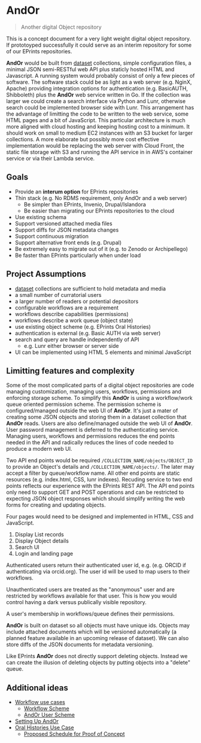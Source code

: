 
# AndOr

> <span class="red">An</span>other <span class="red">d</span>igital <span class="red">O</span>bject <span class="red">r</span>epository

This is a concept document for a very light weight digital object
repository. If prototoyped successfully it could serve as an 
interim repository for some of our EPrints repositories. 

**AndOr** would be built from [dataset](https://caltechlibrary.github.io/dataset) collections, simple  configuration files, a minimal JSON
semi-RESTful web API plus staticly hosted HTML and Javascript.
A running system would probably consist of only a few pieces of
software. The software stack could be as light as a web server
(e.g. NginX, Apache) providing integration options for authentication 
(e.g. BasicAUTH, Shibboleth) plus the **AndOr** web service 
written in Go. If the collection was larger we could create
a search interface via Python and Lunr, otherwise search could be
implemented browser side with Lunr.  This arrangement has the 
advantage of limitting the code to be written to the 
web service, some HTML pages and a bit of JavaScript.  This 
particular architecture is much more aligned with cloud 
hosting and keeping hosting cost to a minimum. It should work
on small to medium EC2 instances with an S3 bucket for larger
collections. A more elaborate but possibly more cost effective
implementation would be replacing the web server with Cloud Front,
the static file storage with S3 and running the API service in
in AWS's container service or via their Lambda service.


## Goals

+ Provide an __interum option__ for EPrints repositories
+ Thin stack (e.g. No RDMS requirement, only AndOr and a web server)
    + Be simpler than EPrints, Invenio, Drupal/Islandora
    + Be easier than migrating our EPrints repositories to the cloud
+ Use existing schema
+ Support versioned attached media files
+ Support diffs for JSON metadata changes
+ Support continuous migration
+ Support alternative front ends (e.g. Drupal)
+ Be extremely easy to migrate out of it (e.g. to Zenodo or Archipellego)
+ Be faster than EPrints particularly when under load


## Project Assumptions

+ [dataset](https://github.com/caltechlibrary/dataset) collections are sufficient to hold metadata and media
+ a small number of curratorial users
+ a larger number of readers or potential depositors
+ configurable workflows are a requirement
+ workflows describe capabilities (permissions)
+ workflows describe a work queue (object state)
+ use existing object scheme (e.g. EPrints Oral Histories)
+ authentication is external (e.g. Basic AUTH via web server)
+ search and query are handle independently of API
    + e.g. Lunr either browser or server side
+ UI can be implemented using HTML 5 elements and minimal JavaScript 


## Limitting features and complexity

Some of the most complicated parts of a digital object repositories 
are code managing customization, managing users, workflows, 
permissions and enforcing storage scheme.  To simplify this **AndOr** is 
using a workflow/work queue oriented permission scheme. The permission 
scheme is configured/managed outside the web UI of **AndOr**. It's
just a mater of creating some JSON objects and storing them in a
dataset collection that **AndOr** reads.  Users are also define/managed 
outside the web UI of **AndOr**.  User password management is deferred 
to the authenticating service.  Managing users, workflows and 
permissions reduces the end points needed in the API and radically 
reduces the lines of code needed to produce a modern web UI.

Two API end points would be required `/COLLECTION_NAME/objects/OBJECT_ID` 
to provide an Object's details and `/COLLECTION_NAME/objects/`. The
later may accept a filter by queue/workflow name. All other end 
points are static resources (e.g. index.html, CSS, lunr indexes). 
Recuding service to two end points reflects our experience with 
the EPrints REST API.  The API end points only need to support GET
and POST operations and can be restricted to expecting JSON
object responses which should simplify writing the web forms for
creating and updating objects.

Four pages would need to be designed and implemented in HTML, CSS and
JavaScript.

1. Display List records
2. Display Object details
3. Search UI
4. Login and landing page

Authenticated users return their authenticated user id, e.g. 
(e.g.  ORCID if authenticating via orcid.org). The user id 
will be used to map users to their workflows. 

Unauthenticated users are treated as the "anonymous" user and
are restricted by workflows available for that user. This is how
you would control having a dark versus publically visible repository.

A user's membership in workflows/queue defines their permissions. 

**AndOr** is built on dataset so all objects must have unique ids. 
Objects may include attached documents which will be versioned 
automatically (a planned feature available in an upcoming 
release of dataset).  We can also store diffs of the JSON 
documents for metadata versioning.

Like EPrints **AndOr** does not directly support deleting objects. 
Instead we can create the illusion of deleting objects by putting
objects into a "delete" queue.

## Additional ideas

+ [Workflow use cases](docs/Workflow-Use-Cases.html)
    + [Workflow Scheme](docs/Workflow-Scheme.html)
    + [AndOr User Scheme](docs/User-Scheme.html)
+ [Setting Up AndOr](docs/Setting-up-AndOr.html)
+ [Oral Histories Use Case](docs/Oral-Histories-Use-Case.html)
    + [Proposed Schedule for Proof of Concept](docs/Schedule.html)


